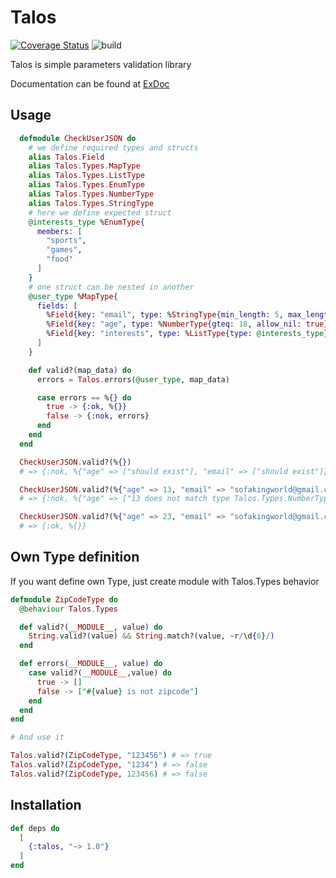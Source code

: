 # Talos

[![Coverage Status](https://coveralls.io/repos/github/sofakingworld/talos/badge.svg)](https://coveralls.io/github/sofakingworld/talos)
![build](https://github.com/sofakingworld/talos/workflows/Elixir%20CI/badge.svg)

Talos is simple parameters validation library

Documentation can be found at [ExDoc](https://hexdocs.pm/talos/)

## Usage

```elixir
  defmodule CheckUserJSON do
    # we define required types and structs
    alias Talos.Field
    alias Talos.Types.MapType
    alias Talos.Types.ListType
    alias Talos.Types.EnumType
    alias Talos.Types.NumberType
    alias Talos.Types.StringType
    # here we define expected struct
    @interests_type %EnumType{
      members: [
        "sports",
        "games",
        "food"
      ]
    }
    # one struct can be nested in another
    @user_type %MapType{
      fields: [
        %Field{key: "email", type: %StringType{min_length: 5, max_length: 255, regexp: ~r/.*@.*/}},
        %Field{key: "age", type: %NumberType{gteq: 18, allow_nil: true}},
        %Field{key: "interests", type: %ListType{type: @interests_type}, optional: true}
      ]
    }

    def valid?(map_data) do
      errors = Talos.errors(@user_type, map_data)

      case errors == %{} do
        true -> {:ok, %{}}
        false -> {:nok, errors}
      end
    end
  end

  CheckUserJSON.valid?(%{}) 
  # => {:nok, %{"age" => ["should exist"], "email" => ["should exist"]}}

  CheckUserJSON.valid?(%{"age" => 13, "email" => "sofakingworld@gmail.com"})
  # => {:nok, %{"age" => ["13 does not match type Talos.Types.NumberType"}}

  CheckUserJSON.valid?(%{"age" => 23, "email" => "sofakingworld@gmail.com"})
  # => {:ok, %{}}
```

## Own Type definition

If you want define own Type, just create module with Talos.Types behavior

```elixir
defmodule ZipCodeType do
  @behaviour Talos.Types

  def valid?(__MODULE__, value) do
    String.valid?(value) && String.match?(value, ~r/\d{6}/)
  end

  def errors(__MODULE__, value) do
    case valid?(__MODULE__,value) do
      true -> []
      false -> ["#{value} is not zipcode"]
    end
  end
end

# And use it

Talos.valid?(ZipCodeType, "123456") # => true
Talos.valid?(ZipCodeType, "1234") # => false
Talos.valid?(ZipCodeType, 123456) # => false
```

## Installation

```elixir
def deps do
  [
    {:talos, "~> 1.0"}
  ]
end
```
